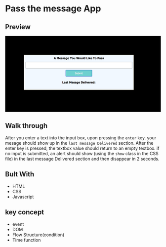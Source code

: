 # Pass the message App

## Preview 

![Project image](../pass-the-message/img/Screen%20Shot%202022-12-23%20at%204.00.58%20AM.png)

## Walk through

After you enter a text into the input box, upon pressing the `enter` key. your mesage should show up in the `last message Delivered` section.
After the enter key is pressed, the textbox value should return to an empty textbox.
if no input is submitted, an alert should show (using the `show` class in the CSS file) in the last message Delivered section  and then disappear in 2 seconds.

## Bult With

- HTML
- CSS
- Javascript

## key concept

- event
- DOM 
- Flow Structure(condition)
- Time function